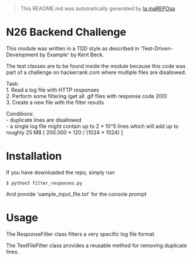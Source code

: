 > This README.md was automatically generated by [la maREPOsa](https://github.com/RichStone/mareposa)

# N26 Backend Challenge

This module was written in a TDD style as described
in 'Test-Driven-Development by Example' by Kent Beck.

The test classes are to be found inside the module because this code was
part of a challenge on hackerrank.com where multiple files are disallowed.

Task:  
    1. Read a log file with HTTP responses  
    2. Perform some filtering (get all .gif files with response code 200)  
    3. Create a new file with the filter results   

Conditions:  
    - duplicate lines are disallowed  
    - a single log file might contain up to 2 * 10^5 lines which
      will add up to roughly 25 MB [ 200.000 * 120 / (1024 * 1024) ]  
      


# Installation

If you have downloaded the repo, simply run:

    $ python3 filter_responses.py

And provide 'sample_input_file.txt' for the console prompt


# Usage

The ResponseFilter class filters a very specific log file format.

The TextFileFilter class provides a reusable method for removing duplicate lines.
